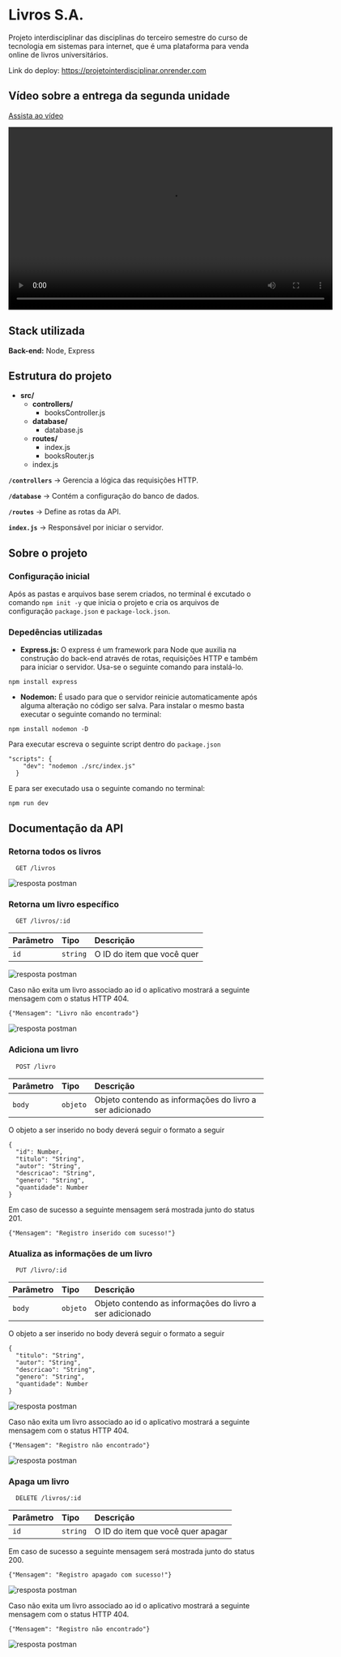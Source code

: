 
# Livros S.A.

Projeto interdisciplinar das disciplinas do terceiro semestre do curso de tecnologia em sistemas para internet, que é uma plataforma para venda online de livros universitários.

Link do deploy: https://projetointerdisciplinar.onrender.com


## Vídeo sobre a entrega da segunda unidade

[Assista ao vídeo](https://www.youtube.com/watch?v=oLdMDTfAYYQ)


<video width="640" height="360" controls>
  <source src="https://www.youtube.com/watch?v=oLdMDTfAYYQ" type="video/mp4">
  Seu navegador não suporta a tag de vídeo.
</video>

## Stack utilizada

**Back-end:** Node, Express


## Estrutura do projeto

- **src/**  
  - **controllers/**
    - booksController.js
  - **database/**
    - database.js
  - **routes/**
    - index.js
    - booksRouter.js
  - index.js


**`/controllers`** → Gerencia a lógica das requisições HTTP.

**`/database`** → Contém a configuração do banco de dados.

**`/routes`** → Define as rotas da API.

**`index.js`** → Responsável por iniciar o servidor.

## Sobre o projeto

### Configuração inicial

Após as pastas e arquivos base serem criados, no terminal é excutado o comando ``npm init -y`` que inicia o projeto e cria os arquivos de configuração `package.json` e `package-lock.json`. 

### Depedências utilizadas

- **Express.js:** O express é um framework para Node que auxilia na construção do back-end através de rotas, requisições HTTP e também para iniciar o servidor. Usa-se o seguinte comando para instalá-lo.

```
npm install express
```

- **Nodemon:** É usado para que o servidor reinicie automaticamente após alguma alteração no código ser salva. Para instalar o mesmo basta executar o seguinte comando no terminal:

```
npm install nodemon -D
```

Para executar escreva o seguinte script dentro do `package.json` 

```
"scripts": {
    "dev": "nodemon ./src/index.js"
  }
```

E para ser executado usa o seguinte comando no terminal:

```
npm run dev
```

## Documentação da API

### Retorna todos os livros


```http
  GET /livros
```
![resposta postman](https://i.imgur.com/2rBUi0P.png)

### Retorna um livro específico

```
  GET /livros/:id
```

| Parâmetro   | Tipo       | Descrição                                   |
| :---------- | :--------- | :------------------------------------------ |
| `id`      | `string` | O ID do item que você quer |

![resposta postman](https://i.imgur.com/yvTLrPl.png)

Caso não exita um livro associado ao id o aplicativo mostrará a seguinte mensagem com o status HTTP 404.

```
{"Mensagem": "Livro não encontrado"}
```

![resposta postman](https://i.imgur.com/0U6nPyf.png)

### Adiciona um livro

```
  POST /livro
```

| Parâmetro   | Tipo       | Descrição                                   |
| :---------- | :--------- | :------------------------------------------ |
| `body`      | `objeto` | Objeto contendo as informações do livro a ser adicionado |

O objeto a ser inserido no body deverá seguir o formato a seguir
```
{
  "id": Number,
  "titulo": "String",
  "autor": "String",
  "descricao": "String",
  "genero": "String",
  "quantidade": Number
}
```

Em caso de sucesso a seguinte mensagem será mostrada junto do status 201.

```
{"Mensagem": "Registro inserido com sucesso!"}
```

### Atualiza as informações de um livro

```
  PUT /livro/:id
```

| Parâmetro   | Tipo       | Descrição                                   |
| :---------- | :--------- | :------------------------------------------ |
| `body`      | `objeto` | Objeto contendo as informações do livro a ser adicionado |

O objeto a ser inserido no body deverá seguir o formato a seguir
```
{
  "titulo": "String",
  "autor": "String",
  "descricao": "String",
  "genero": "String",
  "quantidade": Number
}
```
![resposta postman](https://i.imgur.com/CCJ24S5.png)


Caso não exita um livro associado ao id o aplicativo mostrará a seguinte mensagem com o status HTTP 404.

```
{"Mensagem": "Registro não encontrado"}
```
![resposta postman](https://i.imgur.com/G1xkqN6.png)

### Apaga um livro

```
  DELETE /livros/:id
```

| Parâmetro   | Tipo       | Descrição                                   |
| :---------- | :--------- | :------------------------------------------ |
| `id`      | `string` | O ID do item que você quer apagar|

Em caso de sucesso a seguinte mensagem será mostrada junto do status 200.

```
{"Mensagem": "Registro apagado com sucesso!"}
```

![resposta postman](https://i.imgur.com/1zSvWW6.png)

Caso não exita um livro associado ao id o aplicativo mostrará a seguinte mensagem com o status HTTP 404.

```
{"Mensagem": "Registro não encontrado"}
```
![resposta postman](https://i.imgur.com/ti9cWRj.png)